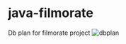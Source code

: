 # java-filmorate
Db plan for filmorate project
![dbplan](https://github.com/bvprod/java-filmorate/assets/76398783/1ba632f0-01ff-40bf-a259-e894a69297b7)

